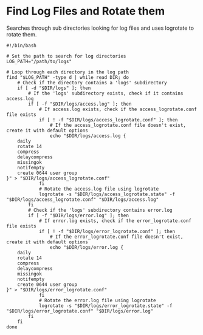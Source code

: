 # Find Log Files and Rotate them

Searches through sub directories looking for log files
and uses logrotate to rotate them.

    #!/bin/bash

    # Set the path to search for log directories
    LOG_PATH="/path/to/logs"

    # Loop through each directory in the log path
    find "$LOG_PATH" -type d | while read DIR; do
        # Check if the directory contains a 'logs' subdirectory
        if [ -d "$DIR/logs" ]; then
            # If the 'logs' subdirectory exists, check if it contains access.log
            if [ -f "$DIR/logs/access.log" ]; then
                # If access.log exists, check if the access_logrotate.conf file exists
                if [ ! -f "$DIR/logs/access_logrotate.conf" ]; then
                    # If the access_logrotate.conf file doesn't exist, create it with default options
                    echo "$DIR/logs/access.log {
        daily
        rotate 14
        compress
        delaycompress
        missingok
        notifempty
        create 0644 user group
    }" > "$DIR/logs/access_logrotate.conf"
                fi
                # Rotate the access.log file using logrotate
                logrotate -s "$DIR/logs/access_logrotate.state" -f "$DIR/logs/access_logrotate.conf" "$DIR/logs/access.log"
            fi
            # Check if the 'logs' subdirectory contains error.log
            if [ -f "$DIR/logs/error.log" ]; then
                # If error.log exists, check if the error_logrotate.conf file exists
                if [ ! -f "$DIR/logs/error_logrotate.conf" ]; then
                    # If the error_logrotate.conf file doesn't exist, create it with default options
                    echo "$DIR/logs/error.log {
        daily
        rotate 14
        compress
        delaycompress
        missingok
        notifempty
        create 0644 user group
    }" > "$DIR/logs/error_logrotate.conf"
                fi
                # Rotate the error.log file using logrotate
                logrotate -s "$DIR/logs/error_logrotate.state" -f "$DIR/logs/error_logrotate.conf" "$DIR/logs/error.log"
            fi
        fi
    done
